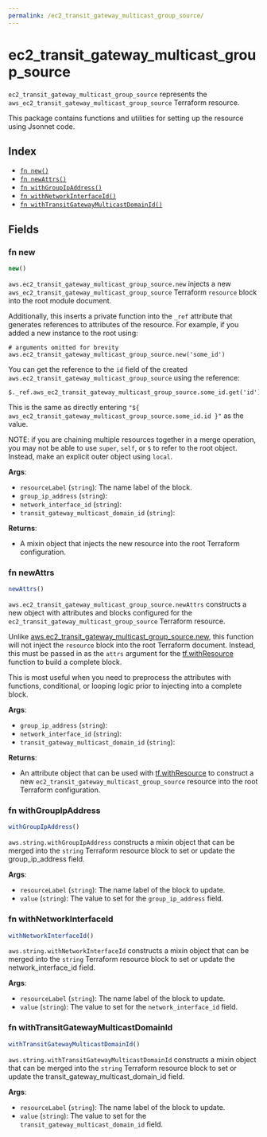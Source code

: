 ```yaml
---
permalink: /ec2_transit_gateway_multicast_group_source/
---
```


# ec2_transit_gateway_multicast_group_source

`ec2_transit_gateway_multicast_group_source` represents the `aws_ec2_transit_gateway_multicast_group_source` Terraform resource.



This package contains functions and utilities for setting up the resource using Jsonnet code.


## Index

* [`fn new()`](#fn-new)
* [`fn newAttrs()`](#fn-newattrs)
* [`fn withGroupIpAddress()`](#fn-withgroupipaddress)
* [`fn withNetworkInterfaceId()`](#fn-withnetworkinterfaceid)
* [`fn withTransitGatewayMulticastDomainId()`](#fn-withtransitgatewaymulticastdomainid)

## Fields

### fn new

```ts
new()
```


`aws.ec2_transit_gateway_multicast_group_source.new` injects a new `aws_ec2_transit_gateway_multicast_group_source` Terraform `resource`
block into the root module document.

Additionally, this inserts a private function into the `_ref` attribute that generates references to attributes of the
resource. For example, if you added a new instance to the root using:

    # arguments omitted for brevity
    aws.ec2_transit_gateway_multicast_group_source.new('some_id')

You can get the reference to the `id` field of the created `aws.ec2_transit_gateway_multicast_group_source` using the reference:

    $._ref.aws_ec2_transit_gateway_multicast_group_source.some_id.get('id')

This is the same as directly entering `"${ aws_ec2_transit_gateway_multicast_group_source.some_id.id }"` as the value.

NOTE: if you are chaining multiple resources together in a merge operation, you may not be able to use `super`, `self`,
or `$` to refer to the root object. Instead, make an explicit outer object using `local`.

**Args**:
  - `resourceLabel` (`string`): The name label of the block.
  - `group_ip_address` (`string`): 
  - `network_interface_id` (`string`): 
  - `transit_gateway_multicast_domain_id` (`string`): 

**Returns**:
- A mixin object that injects the new resource into the root Terraform configuration.


### fn newAttrs

```ts
newAttrs()
```


`aws.ec2_transit_gateway_multicast_group_source.newAttrs` constructs a new object with attributes and blocks configured for the `ec2_transit_gateway_multicast_group_source`
Terraform resource.

Unlike [aws.ec2_transit_gateway_multicast_group_source.new](#fn-new), this function will not inject the `resource`
block into the root Terraform document. Instead, this must be passed in as the `attrs` argument for the
[tf.withResource](https://github.com/tf-libsonnet/core/tree/main/docs#fn-withresource) function to build a complete block.

This is most useful when you need to preprocess the attributes with functions, conditional, or looping logic prior to
injecting into a complete block.

**Args**:
  - `group_ip_address` (`string`): 
  - `network_interface_id` (`string`): 
  - `transit_gateway_multicast_domain_id` (`string`): 

**Returns**:
  - An attribute object that can be used with [tf.withResource](https://github.com/tf-libsonnet/core/tree/main/docs#fn-withresource) to construct a new `ec2_transit_gateway_multicast_group_source` resource into the root Terraform configuration.


### fn withGroupIpAddress

```ts
withGroupIpAddress()
```

`aws.string.withGroupIpAddress` constructs a mixin object that can be merged into the `string`
Terraform resource block to set or update the group_ip_address field.



**Args**:
  - `resourceLabel` (`string`): The name label of the block to update.
  - `value` (`string`): The value to set for the `group_ip_address` field.


### fn withNetworkInterfaceId

```ts
withNetworkInterfaceId()
```

`aws.string.withNetworkInterfaceId` constructs a mixin object that can be merged into the `string`
Terraform resource block to set or update the network_interface_id field.



**Args**:
  - `resourceLabel` (`string`): The name label of the block to update.
  - `value` (`string`): The value to set for the `network_interface_id` field.


### fn withTransitGatewayMulticastDomainId

```ts
withTransitGatewayMulticastDomainId()
```

`aws.string.withTransitGatewayMulticastDomainId` constructs a mixin object that can be merged into the `string`
Terraform resource block to set or update the transit_gateway_multicast_domain_id field.



**Args**:
  - `resourceLabel` (`string`): The name label of the block to update.
  - `value` (`string`): The value to set for the `transit_gateway_multicast_domain_id` field.
